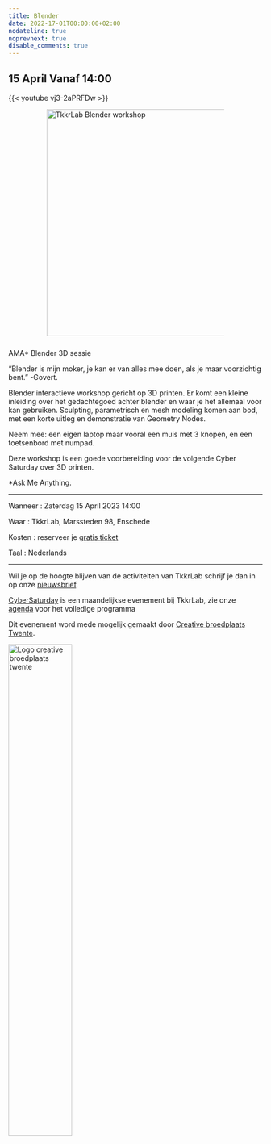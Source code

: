 ```yaml
---
title: Blender
date: 2022-17-01T00:00:00+02:00
nodateline: true
noprevnext: true
disable_comments: true
---
```


## 15 April Vanaf 14:00 ##

{{< youtube vj3-2aPRFDw >}}

<div style="margin: 0 15% 5%;">
<img src="/images/blender2023.jpg" width="450px"  alt="TkkrLab Blender workshop">
</div>

AMA* Blender 3D sessie

“Blender is mijn moker, je kan er van alles mee doen, als je maar voorzichtig bent.” -Govert.

Blender interactieve workshop gericht op 3D printen. Er komt een kleine inleiding over het gedachtegoed achter blender en waar je het allemaal voor kan gebruiken.
Sculpting, parametrisch en mesh modeling komen aan bod, met een korte uitleg en demonstratie van Geometry Nodes.

Neem mee: een eigen laptop maar vooral een muis met 3 knopen, en een toetsenbord met numpad.

Deze workshop is een goede voorbereiding voor de volgende Cyber Saturday over 3D printen.

*Ask Me Anything.

 

<hr>

Wanneer : Zaterdag 15 April 2023 14:00

Waar : TkkrLab, Marssteden 98, Enschede

Kosten : reserveer je [gratis ticket](https://tickets.tkkrlab.space/TkkrLab/t9tge/)

Taal : Nederlands

<hr>

Wil je op de hoogte blijven van de activiteiten van TkkrLab schrijf je dan in op onze [nieuwsbrief](http://eepurl.com/gLxrLD).


[CyberSaturday](/cybersaturdays/cybersaturday/) is een maandelijkse evenement bij TkkrLab, zie onze [agenda](/agenda/) voor het volledige programma

Dit evenement word mede mogelijk gemaakt door [Creative broedplaats Twente](http://www.creatievebroedplaatsentwente.nl/).

<img width=50% src="/images/Logo-Creatieve-Broedplaatsen-Twente.jpg"  alt="Logo creative broedplaats twente">


